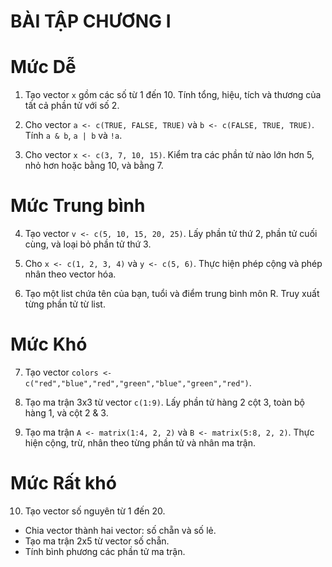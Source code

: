 # **BÀI TẬP CHƯƠNG I**

# **Mức Dễ**

1. Tạo vector `x` gồm các số từ 1 đến 10. Tính tổng, hiệu, tích và thương của tất cả phần tử với số 2.

2. Cho vector `a <- c(TRUE, FALSE, TRUE)` và `b <- c(FALSE, TRUE, TRUE)`. Tính `a & b`, `a | b` và `!a`.

3. Cho vector `x <- c(3, 7, 10, 15)`. Kiểm tra các phần tử nào lớn hơn 5, nhỏ hơn hoặc bằng 10, và bằng 7.

# **Mức Trung bình**

4. Tạo vector `v <- c(5, 10, 15, 20, 25)`. Lấy phần tử thứ 2, phần tử cuối cùng, và loại bỏ phần tử thứ 3.

5. Cho `x <- c(1, 2, 3, 4)` và `y <- c(5, 6)`. Thực hiện phép cộng và phép nhân theo vector hóa.

6. Tạo một list chứa tên của bạn, tuổi và điểm trung bình môn R. Truy xuất từng phần tử từ list.

# **Mức Khó**

7. Tạo vector `colors <- c("red","blue","red","green","blue","green","red")`.

8. Tạo ma trận 3x3 từ vector `c(1:9)`. Lấy phần tử hàng 2 cột 3, toàn bộ hàng 1, và cột 2 & 3.

9. Tạo ma trận `A <- matrix(1:4, 2, 2)` và `B <- matrix(5:8, 2, 2)`. Thực hiện cộng, trừ, nhân theo từng phần tử và nhân ma trận.

# **Mức Rất khó**

10. Tạo vector số nguyên từ 1 đến 20.

* Chia vector thành hai vector: số chẵn và số lẻ.
* Tạo ma trận 2x5 từ vector số chẵn.
* Tính bình phương các phần tử ma trận.
